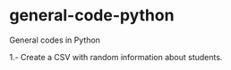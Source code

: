 # general-code-python
General codes in Python

1.- Create a CSV with random information about students.
